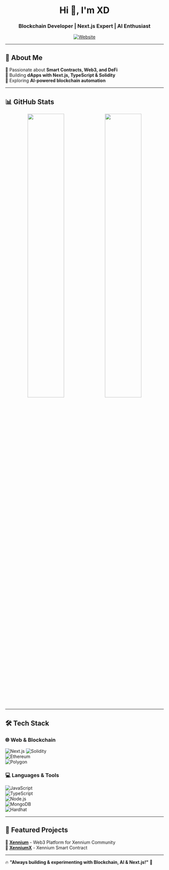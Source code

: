 <!-- Stylish GitHub Profile README -->
<h1 align="center">Hi 👋, I'm XD</h1>
<h3 align="center">Blockchain Developer | Next.js Expert | AI Enthusiast</h3>

<p align="center">
  <a href="https://xennium.org"><img src="https://img.shields.io/badge/Website-000000?style=for-the-badge&logo=vercel&logoColor=white" alt="Website"/></a>
</p>

---

## 🚀 About Me  

🔹 Passionate about **Smart Contracts, Web3, and DeFi**  
🔹 Building **dApps with Next.js, TypeScript & Solidity**  
🔹 Exploring **AI-powered blockchain automation**    

---

## 📊 GitHub Stats  
<p align="center">
  <img width="48%" src="https://github-readme-stats.vercel.app/api?username=XD637&show_icons=true&theme=radical" />
  <img width="48%" src="https://github-readme-streak-stats.herokuapp.com/?user=XD637&theme=radical" />
</p>

---

## 🛠 Tech Stack  
### 🌐 **Web & Blockchain** 

![Next.js](https://img.shields.io/badge/Next.js-000000?style=for-the-badge&logo=nextdotjs) 
![Solidity](https://img.shields.io/badge/Solidity-363636?style=for-the-badge&logo=solidity)   
![Ethereum](https://img.shields.io/badge/Ethereum-3C3C3D?style=for-the-badge&logo=ethereum)  
![Polygon](https://img.shields.io/badge/Polygon-8247E5?style=for-the-badge&logo=polygon)  


### 💻 **Languages & Tools**  
![JavaScript](https://img.shields.io/badge/JavaScript-F7DF1E?style=for-the-badge&logo=javascript&logoColor=black)  
![TypeScript](https://img.shields.io/badge/TypeScript-3178C6?style=for-the-badge&logo=typescript&logoColor=white)  
![Node.js](https://img.shields.io/badge/Node.js-339933?style=for-the-badge&logo=nodedotjs)  
![MongoDB](https://img.shields.io/badge/MongoDB-47A248?style=for-the-badge&logo=mongodb&logoColor=white)  
![Hardhat](https://img.shields.io/badge/Hardhat-FFF45D?style=for-the-badge&logo=ethereum&logoColor=black)  

---

## 📌 Featured Projects  
📌 **[Xennium](https://github.com/XD637/xennium.org)** - Web3 Platform for Xennium Community  
📌 **[XenniumX](https://github.com/XD637/xenniumx)** - Xennium Smart Contract  

---


🔥 **"Always building & experimenting with Blockchain, AI & Next.js!"** 🚀  
